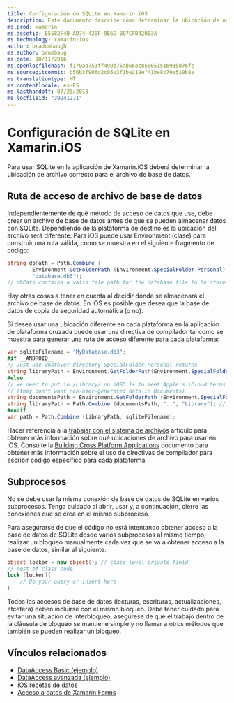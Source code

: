 ```yaml
---
title: Configuración de SQLite en Xamarin.iOS
description: Este documento describe cómo determinar la ubicación de un archivo de base de datos de SQLite en una aplicación de Xamarin.iOS. Estos conceptos son relevantes con independencia del mecanismo de acceso de datos seleccionado.
ms.prod: xamarin
ms.assetid: E5582F4B-AD74-420F-9E6D-B07CFB420B3A
ms.technology: xamarin-ios
author: bradumbaugh
ms.author: brumbaug
ms.date: 10/11/2016
ms.openlocfilehash: f170aa753ff490b75ab66ac858051516935876fe
ms.sourcegitcommit: b56b3f906d2c05a3f1be219ef41be8b79e519b8e
ms.translationtype: MT
ms.contentlocale: es-ES
ms.lasthandoff: 07/25/2018
ms.locfileid: "39241271"
---
```

# <a name="configuring-sqlite-in-xamarinios"></a>Configuración de SQLite en Xamarin.iOS

Para usar SQLite en la aplicación de Xamarin.iOS deberá determinar la ubicación de archivo correcto para el archivo de base de datos.

## <a name="database-file-path"></a>Ruta de acceso de archivo de base de datos

Independientemente de qué método de acceso de datos que use, debe crear un archivo de base de datos antes de que se pueden almacenar datos con SQLite. Dependiendo de la plataforma de destino es la ubicación del archivo será diferente. Para iOS puede usar Environment (clase) para construir una ruta válida, como se muestra en el siguiente fragmento de código:

```csharp
string dbPath = Path.Combine (
        Environment.GetFolderPath (Environment.SpecialFolder.Personal),
        "database.db3");
// dbPath contains a valid file path for the database file to be stored
```

Hay otras cosas a tener en cuenta al decidir dónde se almacenará el archivo de base de datos. En iOS es posible que desea que la base de datos de copia de seguridad automática (o no).

Si desea usar una ubicación diferente en cada plataforma en la aplicación de plataforma cruzada puede usar una directiva de compilador tal como se muestra para generar una ruta de acceso diferente para cada plataforma:

```csharp
var sqliteFilename = "MyDatabase.db3";
#if __ANDROID__
// Just use whatever directory SpecialFolder.Personal returns
string libraryPath = Environment.GetFolderPath(Environment.SpecialFolder.Personal); ;
#else
// we need to put in /Library/ on iOS5.1+ to meet Apple's iCloud terms
// (they don't want non-user-generated data in Documents)
string documentsPath = Environment.GetFolderPath (Environment.SpecialFolder.Personal); // Documents folder
string libraryPath = Path.Combine (documentsPath, "..", "Library"); // Library folder instead
#endif
var path = Path.Combine (libraryPath, sqliteFilename);
```

Hacer referencia a la [trabajar con el sistema de archivos](~/ios/app-fundamentals/file-system.md) artículo para obtener más información sobre qué ubicaciones de archivo para usar en iOS. Consulte la [Building Cross Platform Applications](~/cross-platform/app-fundamentals/building-cross-platform-applications/index.md) documento para obtener más información sobre el uso de directivas de compilador para escribir código específico para cada plataforma.

## <a name="threading"></a>Subprocesos

No se debe usar la misma conexión de base de datos de SQLite en varios subprocesos. Tenga cuidado al abrir, usar y, a continuación, cierre las conexiones que se crea en el mismo subproceso.

Para asegurarse de que el código no está intentando obtener acceso a la base de datos de SQLite desde varios subprocesos al mismo tiempo, realizar un bloqueo manualmente cada vez que se va a obtener acceso a la base de datos, similar al siguiente:

```csharp
object locker = new object(); // class level private field
// rest of class code
lock (locker){
    // Do your query or insert here
}
```

Todos los accesos de base de datos (lecturas, escrituras, actualizaciones, etcetera) deben incluirse con el mismo bloqueo. Debe tener cuidado para evitar una situación de interbloqueo, asegúrese de que el trabajo dentro de la cláusula de bloqueo se mantiene simple y no llamar a otros métodos que también se pueden realizar un bloqueo.


## <a name="related-links"></a>Vínculos relacionados

- [DataAccess Basic (ejemplo)](https://github.com/xamarin/mobile-samples/tree/master/DataAccess/Basic)
- [DataAccess avanzada (ejemplo)](https://github.com/xamarin/mobile-samples/tree/master/DataAccess/Advanced)
- [iOS recetas de datos](https://github.com/xamarin/recipes/tree/master/Recipes/ios/data/sqlite)
- [Acceso a datos de Xamarin.Forms](~/xamarin-forms/app-fundamentals/databases.md)
